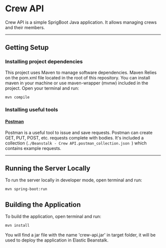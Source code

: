 # Crew API

Crew API is a simple SprigBoot Java application. It allows managing crews and their members.

***
## Getting Setup

### Installing project dependencies

This project uses Maven to manage software dependencies. Maven Relies on the pom.xml file located in the root of this repository. You can install maven in your machine or use maven-wrapper (mvnw) included in the project.
Open your terminal and run:
```bash
mvn compile
```

### Installing useful tools

#### [Postman](https://www.getpostman.com/downloads/)
Postman is a useful tool to issue and save requests. Postman can create GET, PUT, POST, etc. requests complete with bodies. It's included a collection (`./Beanstalk - Crew API.postman_collection.json `) which contains example requests.

***

## Running the Server Locally
To run the server locally in developer mode, open terminal and run:
```bash
mvn spring-boot:run
```

## Building the Application
To build the application, open terminal and run:
```bash
mvn install
```

You will find a jar file with the name 'crew-api.jar' in target folder, it will be used to deploy the application in Elastic Beanstalk.